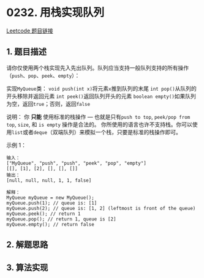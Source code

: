 # 0232. 用栈实现队列
[Leetcode 题目链接](https://leetcode.com/problems/implement-queue-using-stacks/description/)

## 1. 题目描述
请你仅使用两个栈实现先入先出队列。队列应当支持一般队列支持的所有操作（`push`、`pop`、`peek`、`empty`）：

实现`MyQueue`类：
`void push(int x)`将元素`x`推到队列的末尾
`int pop()`从队列的开头移除并返回元素
`int peek()`返回队列开头的元素
`boolean empty()`如果队列为空，返回`true`；否则，返回`false`

说明：
你 **只能** 使用标准的栈操作 — 也就是只有`push to top`, `peek/pop from top`, `size`, 和 `is empty` 操作是合法的。
你所使用的语言也许不支持栈。你可以使用`list`或者`deque`（双端队列）来模拟一个栈，只要是标准的栈操作即可。
 

示例 1：
```
输入：
["MyQueue", "push", "push", "peek", "pop", "empty"]
[[], [1], [2], [], [], []]
输出：
[null, null, null, 1, 1, false]

解释：
MyQueue myQueue = new MyQueue();
myQueue.push(1); // queue is: [1]
myQueue.push(2); // queue is: [1, 2] (leftmost is front of the queue)
myQueue.peek(); // return 1
myQueue.pop(); // return 1, queue is [2]
myQueue.empty(); // return false
```

## 2. 解题思路

## 3. 算法实现